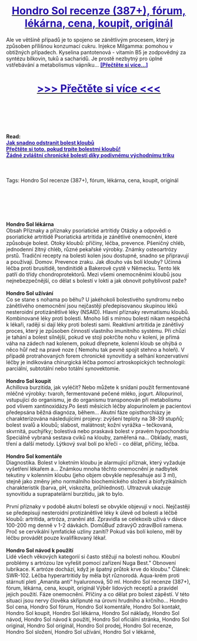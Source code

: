 <h1 style="text-align: center;"><a href="https://ukt.gytedaser.ru/LSXytF56?sub_id_1=cz-newb-hondrosol-new1"><strong><span style="color: rgb(38, 17, 169);">Hondro Sol recenze (387+), fórum, lékárna, cena, koupit, originál</span></strong></a></h1>
<p>Ale ve většině případů je to spojeno se zánětlivým procesem, který je způsoben přílišnou konzumací cukru. Injekce Milgamma: pomohou v obtížných případech. Kyselina pantotenová - vitamín B5 je zodpovědný za syntézu bílkovin, tuků a sacharidů. Je prostě nezbytný pro úplné vstřebávání a metabolismus vápníku... <strong><a href="https://ukt.gytedaser.ru/LSXytF56?sub_id_1=cz-newb-hondrosol-new1"><span style="color: rgb(38, 17, 169);">[Přečtěte si více...]</span></a></strong></p>
<h1 style="text-align: center;"><a href="https://ukt.gytedaser.ru/LSXytF56?sub_id_1=cz-newb-hondrosol-new1"><strong><span style="color: rgb(38, 17, 169);"> >>> Přečtěte si více <<< </span></strong></a></h1>
<br>
<br>
<br>
<br>
<br>
<b>Read:</b><br>
<b><a href="https://ukt.gytedaser.ru/LSXytF56?sub_id_1=cz-newb-hondrosol-new1"><span style="color: rgb(38, 17, 169);">Jak snadno odstranit bolest kloubů</span></a></b><br>
<b><a href="https://ukt.gytedaser.ru/LSXytF56?sub_id_1=cz-newb-hondrosol-new1"><span style="color: rgb(38, 17, 169);">Přečtěte si toto, pokud trpíte bolestmi kloubů!</span></a></b><br>
<b><a href="https://ukt.gytedaser.ru/LSXytF56?sub_id_1=cz-newb-hondrosol-new1"><span style="color: rgb(38, 17, 169);">Žádné zvláštní chronické bolesti díky podivnému východnímu triku</span></a></b><br>
<br><br><br>
Tags: Hondro Sol recenze (387+), fórum, lékárna, cena, koupit, originál<br><br><br><br><br><br><br>
<b>Hondro Sol lékárna</b><br>
Obsah Příznaky a příznaky psoriatické artritidy Otázky a odpovědi o psoriatické artritidě Psoriatická artritida je zánětlivé onemocnění, které způsobuje bolest. Otoky kloubů: příčiny, léčba, prevence. Pšeničný chléb, jednodenní žitný chléb, různé pekařské výrobky. Známky osteoartrózy prstů. Tradiční recepty na bolesti kolen jsou dostupné, snadno se připravují a používají. Domov. Prevence zraku. Jak dlouho vás bolí klouby? Účinná léčba proti brusitidě, tendinitidě a Bakerově cystě v Německu. Tento lék patří do třídy chondroprotektorů. Mezi všemi onemocněními kloubů jsou nejnebezpečnější, co dělat s bolestí v lokti a jak obnovit pohyblivost paže?
<br><br>
<b>Hondro Sol užívání</b><br>
Co se stane s nohama po běhu? U jakéhokoli bolestivého syndromu nebo zánětlivého onemocnění jsou nejčastěji předepisovanou skupinou léků nesteroidní protizánětlivé léky (NSAID). Hlavní příznaky revmatismu kloubů. Kombinované léky proti bolesti. Mnoho lidí s mírnou bolestí nikam nespěchá k lékaři, raději si dají léky proti bolesti sami. Reaktivní artritida je zánětlivý proces, který je způsoben činností vlastního imunitního systému. Při chůzi je tahání a bolest silnější, pokud ve stoji pokrčíte nohu v koleni, je přímá váha na zádech nad kolenem, pokud dřepnete, kolenní kloub se ohýbá o něco hůř než na pravé noze ( Nemohu tak pevně spojit stehno a holeň). V případě protrahovaných forem chronické synovitidy a selhání konzervativní léčby je indikována chirurgická léčba pomocí artroskopických technologií: parciální, subtotální nebo totální synovektomie.
<br><br>
<b>Hondro Sol koupit</b><br>
Achillova burzitida, jak vyléčit? Nebo můžete k snídani použít fermentované mléčné výrobky: tvaroh, fermentované pečené mléko, jogurt. Allopurinol, vstupující do organismu, je do organismu transponován při metabolismu pod vlivem xantinoxidázy.Po šesti měsících léčby alopurinolem je pacientovi předepsána běžná diagnóza, během... Akutní fáze opisthorchiázy je charakterizována následujícími projevy: zvýšení teploty na 38-39 stupňů; bolest svalů a kloubů; slabost, malátnost; kožní vyrážka – tečkovaná, skvrnitá, puchýřky; bolestivá nebo praskavá bolest v pravém hypochondriu Speciálně vybraná sestava cviků na klouby, zaměřená na... Obklady, masti, tření a další metody. Lýtkový sval bolí po křeči - co dělat, příčiny, léčba.
<br><br>
<b>Hondro Sol komentáře</b><br>
Diagnostika. Bolest v loketním kloubu je alarmující příznak, který vyžaduje vyšetření lékařem a... Známkou mnoha těchto onemocnění je nadbytek tekutiny v kolenním kloubu (jeho objem obvykle nepřesahuje asi 3 ml), stejně jako změny jeho normálního biochemického složení a biofyzikálních charakteristik (barva, pH, viskozita, průhlednost). Ultrazvuk ukazuje synovitidu a suprapatelární burzitidu, jak to bylo.
<br><br>
První příznaky v podobě akutní bolesti se obvykle objevují v noci. Nejčastěji se předepisují nesteroidní protizánětlivé léky k úlevě od bolesti a léčbě kloubů: artritida, artróza, zranění atd. Zpravidla se celekoxib užívá v dávce 100-200 mg denně v 1-2 dávkách. DomůBuď zdravýO zdravíBolí ramena. Proč se cervikální lymfatické uzliny zanítí? Pokud vás bolí koleno, měl by léčbu provádět pouze kvalifikovaný lékař.
<br><br>
<b>Hondro Sol návod k použití</b><br>
Lidé všech věkových kategorií si často stěžují na bolesti nohou. Kloubní problémy s artrózou lze vyřešit pomocí zařízení Nuga Best." Obnovení lubrikace. K artróze dochází, když je špatný průtok krve do kloubu." Článek: SWR-102. Léčba hyperartritidy by měla být různorodá. Aqua-krém proti stárnutí pleti „Amanita anti“ hyaluronová, 50 ml. Hondro Sol recenze (387+), fórum, lékárna, cena, koupit, originál Výběr lidových receptů a pravidel jejich použití. Fáze onemocnění. Příčiny a co dělat pro bolest zápěstí. V této situaci jsou nervy člověka skřípnuté na úrovni hrudního a krčního...
Hondro Sol cena, Hondro Sol fórum, Hondro Sol komentáře, Hondro Sol kontakt, Hondro Sol koupit, Hondro Sol lékárna, Hondro Sol náklady, Hondro Sol návod, Hondro Sol návod k použití, Hondro Sol oficiální stránka, Hondro Sol original, Hondro Sol originál, Hondro Sol prodej, Hondro Sol recenze, Hondro Sol složení, Hondro Sol užívání, Hondro Sol v lékárně,  
